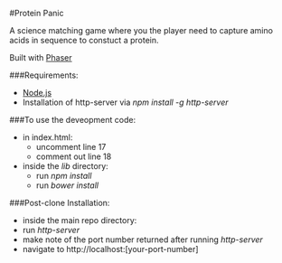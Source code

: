#Protein Panic

A science matching game where you the player need to capture amino acids in sequence to constuct a protein.

Built with [Phaser](http://www.phaser.io/)

###Requirements:
- [Node.js](https://nodejs.org/en/)
- Installation of http-server via _npm install -g http-server_

###To use the deveopment code:
- in index.html:
  - uncomment line 17
  - comment out line 18
- inside the _lib_ directory:
  - run _npm install_
  - run _bower install_

###Post-clone Installation:
- inside the main repo directory:
 - run _http-server_
 - make note of the port number returned after running _http-server_
- navigate to http://localhost:[your-port-number]
